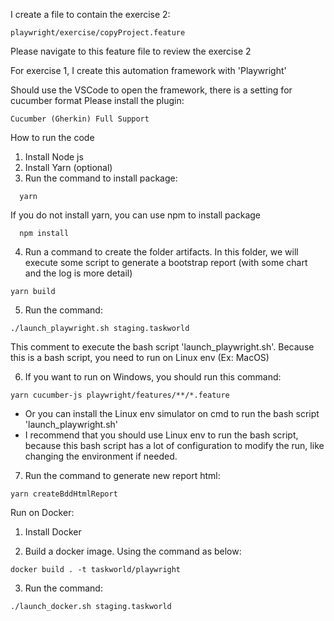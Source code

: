 
I create a file to contain the exercise 2:
```
playwright/exercise/copyProject.feature
```

Please navigate to this feature file to review the exercise 2


For exercise 1, I create this automation framework with 'Playwright'


Should use the VSCode to open the framework, there is a setting for cucumber format
Please install the plugin:
```
Cucumber (Gherkin) Full Support
```

How to run the code

1. Install Node js
2. Install Yarn (optional)
3. Run the command to install package:
```
  yarn
```
If you do not install yarn, you can use npm to install package
```
  npm install
```

4. Run a command to create the folder artifacts.
In this folder, we will execute some script to generate a bootstrap report (with some chart and the log is more detail)

```
yarn build
```

5. Run the command:
```
./launch_playwright.sh staging.taskworld
```
This comment to execute the bash script 'launch_playwright.sh'. Because this is a bash script, you need to run on Linux env (Ex: MacOS)

6. If you want to run on Windows, you should run this command:
```
yarn cucumber-js playwright/features/**/*.feature
```

- Or you can install the Linux env simulator on cmd to run the bash script 'launch_playwright.sh'
- I recommend that you should use Linux env to run the bash script, because this bash script has a lot of configuration to modify the run, like changing the environment if needed.

7. Run the command to generate new report html:

```
yarn createBddHtmlReport
```

Run on Docker:

1. Install Docker

2. Build a docker image. Using the command as below:

```
docker build . -t taskworld/playwright
```

3. Run the command:

```
./launch_docker.sh staging.taskworld
```
